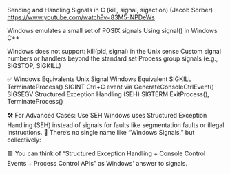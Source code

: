 Sending and Handling Signals in C (kill, signal, sigaction) (Jacob Sorber)
https://www.youtube.com/watch?v=83M5-NPDeWs




Windows emulates a small set of POSIX signals
Using signal() in Windows C++

Windows does not support:
    kill(pid, signal) in the Unix sense
    Custom signal numbers or handlers beyond the standard set
    Process group signals (e.g., SIGSTOP, SIGKILL)

✅ Windows Equivalents
Unix Signal	Windows Equivalent
SIGKILL	TerminateProcess()
SIGINT	Ctrl+C event via GenerateConsoleCtrlEvent()
SIGSEGV	Structured Exception Handling (SEH)
SIGTERM	ExitProcess(), TerminateProcess()

🛠 For Advanced Cases: Use SEH
Windows uses Structured Exception Handling (SEH) instead of signals for faults like segmentation faults or illegal instructions.
📌 There’s no single name like “Windows Signals,” but collectively:

🟩 You can think of “Structured Exception Handling + Console Control Events + Process Control APIs” as Windows' answer to signals.